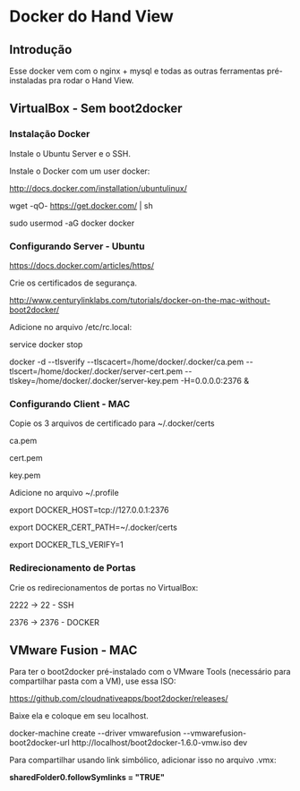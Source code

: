 <h1>Docker do Hand View</h1>

<h2>Introdução</h2>

Esse docker vem com o nginx + mysql e todas as outras ferramentas pré-instaladas pra rodar o Hand View.

<h2>VirtualBox - Sem boot2docker</h2>

<h3>Instalação Docker</h3>

Instale o Ubuntu Server e o SSH.

Instale o Docker com um user docker:

http://docs.docker.com/installation/ubuntulinux/

wget -qO- https://get.docker.com/ | sh

sudo usermod -aG docker docker

<h3>Configurando Server - Ubuntu</h3>

https://docs.docker.com/articles/https/

Crie os certificados de segurança.

http://www.centurylinklabs.com/tutorials/docker-on-the-mac-without-boot2docker/

Adicione no arquivo /etc/rc.local:

service docker stop

docker -d --tlsverify --tlscacert=/home/docker/.docker/ca.pem --tlscert=/home/docker/.docker/server-cert.pem --tlskey=/home/docker/.docker/server-key.pem  -H=0.0.0.0:2376 &

<h3>Configurando Client - MAC</h3>

Copie os 3 arquivos de certificado  para ~/.docker/certs

ca.pem

cert.pem

key.pem

Adicione no arquivo ~/.profile

export DOCKER_HOST=tcp://127.0.0.1:2376

export DOCKER_CERT_PATH=~/.docker/certs

export DOCKER_TLS_VERIFY=1

<h3>Redirecionamento de Portas</h3>

Crie os redirecionamentos de portas no VirtualBox:

2222 -> 22 - SSH

2376 -> 2376 - DOCKER

<h2>VMware Fusion - MAC</h2>

Para ter o boot2docker pré-instalado com o VMware Tools (necessário para compartilhar pasta com a VM), use essa ISO:

https://github.com/cloudnativeapps/boot2docker/releases/

Baixe ela e coloque em seu localhost.

docker-machine create --driver vmwarefusion --vmwarefusion-boot2docker-url http://localhost/boot2docker-1.6.0-vmw.iso dev

Para compartilhar usando link simbólico, adicionar isso no arquivo .vmx:

<b>sharedFolder0.followSymlinks = "TRUE"</b>
